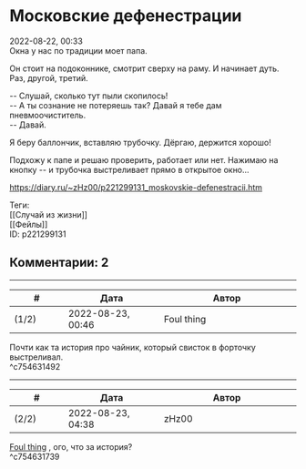 Московские дефенестрации
========================

  
2022-08-22, 00:33  
 Окна у нас по традиции моет папа.   
   
 Он стоит на подоконнике, смотрит сверху на раму. И начинает дуть. Раз, другой, третий.   
   
 -- Слушай, сколько тут пыли скопилось!   
 -- А ты сознание не потеряешь так? Давай я тебе дам пневмоочиститель.   
 -- Давай.   
   
 Я беру баллончик, вставляю трубочку. Дёргаю, держится хорошо!   
   
 Подхожу к папе и решаю проверить, работает или нет. Нажимаю на кнопку -- и трубочка выстреливает прямо в открытое окно...   
  
<https://diary.ru/~zHz00/p221299131_moskovskie-defenestracii.htm>  
  
Теги:  
[[Случай из жизни]]  
[[Фейлы]]  
ID: p221299131  


Комментарии: 2
--------------

  


---



|         #         |              Дата              |                     Автор                     |           ID           |
| --- | --- | --- | --- |
| (1/2) | 2022-08-23, 00:46 | Foul thing | c754631492 |

  
 Почти как та история про чайник, который свисток в форточку выстреливал.   
 ^c754631492

---



|         #         |              Дата              |                     Автор                     |           ID           |
| --- | --- | --- | --- |
| (2/2) | 2022-08-23, 04:38 | zHz00 | c754631739 |

  
  [Foul thing](https://foulthing.diary.ru "Temporary Internet Flies")  , ого, что за история?   
 ^c754631739